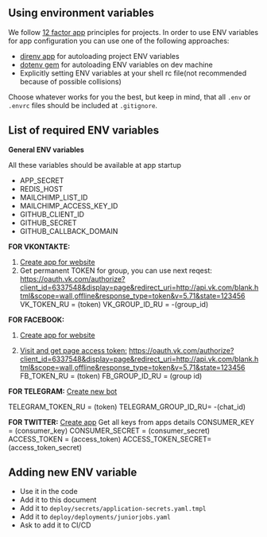 ## Using environment variables

We follow [12 factor app](https://12factor.net/) principles for projects.
In order to use ENV variables for app configuration you can use one of the following approaches:

* [direnv app](https://direnv.net/) for autoloading project ENV variables
* [dotenv gem](https://github.com/bkeepers/dotenv) for autoloading ENV variables on dev machine
* Explicitly setting ENV variables at your shell rc file(not recommended because of possible collisions)

Choose whatever works for you the best, but keep in mind, that all `.env` or `.envrc` files should be included at `.gitignore`.

## List of required ENV variables

**General ENV variables**

All these variables should be available at app startup

* APP_SECRET
* REDIS_HOST
* MAILCHIMP_LIST_ID
* MAILCHIMP_ACCESS_KEY_ID
* GITHUB_CLIENT_ID
* GITHUB_SECRET
* GITHUB_CALLBACK_DOMAIN

**FOR VKONTAKTE:**
1. [Create app for website](https://vk.com/apps?act=manage "Create app")
2. Get permanent TOKEN for group, you can use next reqest:
https://oauth.vk.com/authorize?client_id=6337548&display=page&redirect_uri=http://api.vk.com/blank.html&scope=wall,offline&response_type=token&v=5.71&state=123456
VK_TOKEN_RU =  (token)
VK_GROUP_ID_RU = -(group_id)

**FOR FACEBOOK:**

1. [Create app for website](https://developers.facebook.com/apps/ "Create app")

2. [Visit and get page access token:](https://developers.facebook.com/tools/explorer/ "Graph API Explorer")
https://oauth.vk.com/authorize?client_id=6337548&display=page&redirect_uri=http://api.vk.com/blank.html&scope=wall,offline&response_type=token&v=5.71&state=123456
FB_TOKEN_RU = (token)
FB_GROUP_ID_RU = (group id)

**FOR TELEGRAM:**
 [Create new bot](https://telegram.me/botfather "Bot father")

TELEGRAM_TOKEN_RU =  (token)
TELEGRAM_GROUP_ID_RU= -(chat_id)

**FOR TWITTER:**
[Create app](https://apps.twitter.com/ "New app")
Get all keys from apps details
CONSUMER_KEY = (consumer_key)
CONSUMER_SECRET = (consumer_secret)
ACCESS_TOKEN = (access_token)
 ACCESS_TOKEN_SECRET= (access_token_secret)

## Adding new ENV variable

* Use it in the code
* Add it to this document
* Add it to `deploy/secrets/application-secrets.yaml.tmpl`
* Add it to `deploy/deployments/juniorjobs.yaml`
* Ask to add it to CI/CD

